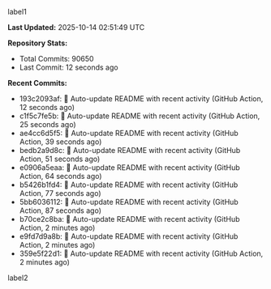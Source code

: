 
label1 
<!-- ACTIVITY_START -->
**Last Updated:** 2025-10-14 02:51:49 UTC

**Repository Stats:**
- Total Commits: 90650
- Last Commit: 12 seconds ago

**Recent Commits:**
- 193c2093af: 🤖 Auto-update README with recent activity (GitHub Action, 12 seconds ago)
- c1f5c7fe5b: 🤖 Auto-update README with recent activity (GitHub Action, 25 seconds ago)
- ae4cc6d5f5: 🤖 Auto-update README with recent activity (GitHub Action, 39 seconds ago)
- bedb2a9d8c: 🤖 Auto-update README with recent activity (GitHub Action, 51 seconds ago)
- e0906a5eaa: 🤖 Auto-update README with recent activity (GitHub Action, 64 seconds ago)
- b5426b1fd4: 🤖 Auto-update README with recent activity (GitHub Action, 77 seconds ago)
- 5bb6036112: 🤖 Auto-update README with recent activity (GitHub Action, 87 seconds ago)
- b70ce2c8ba: 🤖 Auto-update README with recent activity (GitHub Action, 2 minutes ago)
- e9fd7d9a8b: 🤖 Auto-update README with recent activity (GitHub Action, 2 minutes ago)
- 359e5f22d1: 🤖 Auto-update README with recent activity (GitHub Action, 2 minutes ago)
<!-- ACTIVITY_END -->

label2
